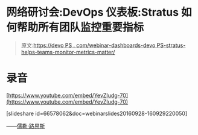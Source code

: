 # 网络研讨会:DevOps 仪表板:Stratus 如何帮助所有团队监控重要指标

> 原文:[https://devo PS . com/webinar-dashboards-devo PS-stratus-helps-teams-monitor-metrics-matter/](https://devops.com/webinar-dashboards-devops-stratus-helps-teams-monitor-metrics-matter/)

# 录音

[https://www.youtube.com/embed/YevZIudg-70](https://www.youtube.com/embed/YevZIudg-70)

[slideshare id=66578062&doc=webinarslides20160928-160929220050]

——[儒勒·路易斯](https://devops.com/author/jules/)